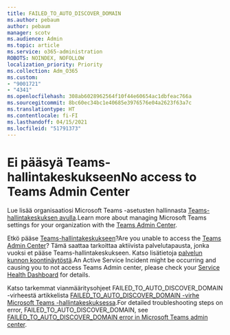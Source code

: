 ```yaml
---
title: FAILED_TO_AUTO_DISCOVER_DOMAIN
ms.author: pebaum
author: pebaum
manager: scotv
ms.audience: Admin
ms.topic: article
ms.service: o365-administration
ROBOTS: NOINDEX, NOFOLLOW
localization_priority: Priority
ms.collection: Adm_O365
ms.custom:
- "9001721"
- "4341"
ms.openlocfilehash: 308ab6028962564f10f44e60654ac1dbfeac766a
ms.sourcegitcommit: 8bc60ec34bc1e40685e3976576e04a2623f63a7c
ms.translationtype: HT
ms.contentlocale: fi-FI
ms.lasthandoff: 04/15/2021
ms.locfileid: "51791373"
---
```

# <a name="no-access-to-teams-admin-center"></a><span data-ttu-id="b25b9-102">Ei pääsyä Teams-hallintakeskukseen</span><span class="sxs-lookup"><span data-stu-id="b25b9-102">No access to Teams Admin Center</span></span>

<span data-ttu-id="b25b9-103">Lue lisää organisaatiosi Microsoft Teams -asetusten hallinnasta [Teams-hallintakeskuksen avulla](https://docs.microsoft.com/microsoftteams/enable-features-office-365).</span><span class="sxs-lookup"><span data-stu-id="b25b9-103">Learn more about managing Microsoft Teams settings for your organization with the [Teams Admin Center](https://docs.microsoft.com/microsoftteams/enable-features-office-365).</span></span>

<span data-ttu-id="b25b9-104">Etkö pääse [Teams-hallintakeskukseen](https://docs.microsoft.com/microsoftteams/enable-features-office-365)?</span><span class="sxs-lookup"><span data-stu-id="b25b9-104">Are you unable to access the [Teams Admin Center](https://docs.microsoft.com/microsoftteams/enable-features-office-365)?</span></span> <span data-ttu-id="b25b9-105">Tämä saattaa tarkoittaa aktiivista palvelutapausta, jonka vuoksi et pääse Teams-hallintakeskukseen. Katso lisätietoja [palvelun kunnon koontinäytöstä](https://status.office365.com/).</span><span class="sxs-lookup"><span data-stu-id="b25b9-105">An Active Service Incident might be occurring and causing you to not access Teams Admin center, please check your [Service Health Dashboard](https://status.office365.com/) for details.</span></span>

<span data-ttu-id="b25b9-106">Katso tarkemmat vianmääritysohjeet FAILED_TO_AUTO_DISCOVER_DOMAIN -virheestä artikkelista [FAILED_TO_AUTO_DISCOVER_DOMAIN -virhe Microsoft Teams -hallintakeskuksessa](https://docs.microsoft.com/microsoftteams/troubleshoot/teams-administration/failed-to-auto-discover-domain-error-teams-admin-center).</span><span class="sxs-lookup"><span data-stu-id="b25b9-106">For detailed troubleshooting steps on error, FAILED_TO_AUTO_DISCOVER_DOMAIN, see [FAILED_TO_AUTO_DISCOVER_DOMAIN error in Microsoft Teams admin center](https://docs.microsoft.com/microsoftteams/troubleshoot/teams-administration/failed-to-auto-discover-domain-error-teams-admin-center).</span></span>
